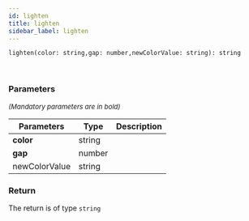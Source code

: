 ```yaml
---
id: lighten
title: lighten
sidebar_label: lighten
---
```


```tsx
lighten(color: string,gap: number,newColorValue: string): string
```
<br/>



### Parameters

<font size="2"><i>(Mandatory parameters are in bold)</i></font>

| Parameters | Type | Description |
| --------- | ---- | ----------- |
| **color** | string |  |
| **gap** | number |  |
| newColorValue | string |  |


### Return



The return is of type <code>string</code>